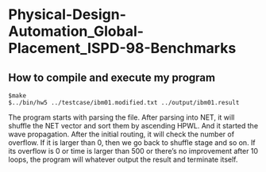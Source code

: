 # Physical-Design-Automation_Global-Placement_ISPD-98-Benchmarks
## How to compile and execute my program
```
$make
$../bin/hw5 ../testcase/ibm01.modified.txt ../output/ibm01.result
```

The program starts with parsing the file. After parsing into NET, it will shuffle the NET vector and sort them by ascending HPWL. And it started the wave propagation. After the initial routing, it will check the number of overflow. If it is larger than 0, then we go back to shuffle stage and so on. If its overflow is 0 or time is larger than 500 or there’s no improvement after 10 loops, the program will whatever output the result and terminate itself.
